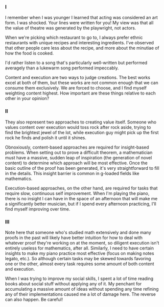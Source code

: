### I

I remember when I was younger I learned that acting was considered an art form. I was shocked. Your lines were written for you! My view was that all the value of theatre was generated by the playwright, not actors.

When we're picking which restaurant to go to, I always prefer ethnic restaurants with unique recipes and interesting ingredients. I've observed that other people care less about the recipe, and more about the minutiae of how the food is cooked.

I'd rather listen to a song that's particularly well-written but performed averagely than a lukewarm song performed impeccably.

Content and execution are two ways to judge creations. The best works excel at both of them, but these works are not common enough that we can consume them exclusively. We are forced to choose, and I find myself weighting content highest. How important are these things relative to each other in your opinion?

### II

They also represent two approaches to creating value itself. Someone who values content over execution would toss rock after rock aside, trying to find the brightest jewel of the lot, while execution guy might pick up the first rock he finds and polish it until it shines.

Obnoxiously, content-based approaches are required for insight-based problems. When setting out to prove a difficult theorem, a mathematician must have a massive, sudden leap of inspiration (the generation of novel content) to determine which approach will be most effective. Once the basic outline of the proof has been generated, it's very straightforward to fill in the details. This insight barrier is common in g-loaded fields like mathematics.

Execution-based approaches, on the other hand, are required for tasks that require slow, continuous self improvement. When I'm playing the piano, there is no insight I can have in the space of an afternoon that will make me a significantly better musician, but if I spend every afternoon practicing, I'll find myself improving over time.

### III

Note here that someone who's studied math extensively and done many proofs in the past will likely have better intuition for how to deal with whatever proof they're working on at the moment, so diligent execution isn't entirely useless for mathematics, after all. Similarly, I need to have certain insights to make my piano practice most effective (focus on making notes legato, etc.). So although certain tasks may be skewed towards favoring one or the other, almost every task requires some amount of both content and execution.

When I was trying to improve my social skills, I spent a lot of time reading books about social stuff without applying any of it. My penchant for accumulating a massive amount of ideas without spending any time refining any of their implementations caused me a lot of damage here. The reverse can also happen. Be careful!
